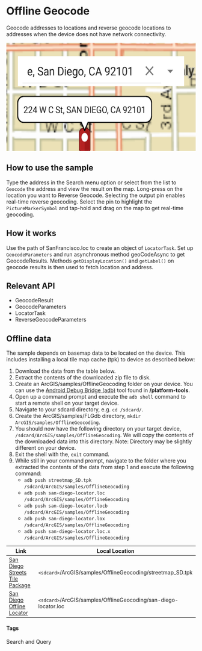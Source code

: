 # Offline Geocode
Geocode addresses to locations and reverse geocode locations to addresses when the device does not have network connectivity.

![Offline Geocode App](offline-geocode.png)

## How to use the sample
Type the address in the Search menu option or select from the list to `Geocode` the address and view the result on the map. Long-press on the location you want to Reverse Geocode. Selecting the output pin enables real-time reverse geocoding. Select the pin to highlight the `PictureMarkerSymbol` and tap-hold and drag on the map to get real-time geocoding.

## How it works
Use the path of SanFrancisco.loc to create an object of `LocatorTask`. Set up `GeocodeParameters` and run asynchronous method geoCodeAsync to get GeocodeResults. Methods `getDisplayLocation()` and `getLabel()` on geocode results is then used to fetch location and address.

## Relevant API
* GeocodeResult
* GeocodeParameters
* LocatorTask
* ReverseGeocodeParameters

## Offline data
The sample depends on basemap data to be located on the device. This includes installing a local tile map cache (tpk) to device as described below:

1. Download the data from the table below. 
2. Extract the contents of the downloaded zip file to disk. 
3. Create an ArcGIS/samples/OfflineGeocoding folder on your device. You can use the [Android Debug Bridge (adb)](https://developer.android.com/guide/developing/tools/adb.html) tool found in **<sdk-dir>/platform-tools**.
4. Open up a command prompt and execute the `adb shell` command to start a remote shell on your target device.
5. Navigate to your sdcard directory, e.g. `cd /sdcard/`.  
6. Create the ArcGIS/samples/FLGdb directory, `mkdir ArcGIS/samples/OfflineGeocoding`.
7. You should now have the following directory on your target device, `/sdcard/ArcGIS/samples/OfflineGeocoding`. We will copy the contents of the downloaded data into this directory. Note:  Directory may be slightly different on your device.
8. Exit the shell with the, `exit` command.
9. While still in your command prompt, navigate to the folder where you extracted the contents of the data from step 1 and execute the following command: 
	* `adb push streetmap_SD.tpk /sdcard/ArcGIS/samples/OfflineGeocoding`
	* `adb push san-diego-locator.loc /sdcard/ArcGIS/samples/OfflineGeocoding`
	* `adb push san-diego-locator.locb /sdcard/ArcGIS/samples/OfflineGeocoding`
	* `adb push san-diego-locator.lox /sdcard/ArcGIS/samples/OfflineGeocoding`
	* `adb push san-diego-locator.loc.x /sdcard/ArcGIS/samples/OfflineGeocoding`
	
Link     | Local Location
---------|-------|
|[San Diego Streets Tile Package](http://www.arcgis.com/home/item.html?id=1330ab96ac9c40a49e59650557f2cd63)| `<sdcard>`/ArcGIS/samples/OfflineGeocoding/streetmap_SD.tpk |
|[San Diego Offline Locator](http://www.arcgis.com/home/item.html?id=344e3b12368543ef84045ef9aa3c32ba)| `<sdcard>`/ArcGIS/samples/OfflineGeocoding/san-diego-locator.loc |
	
#### Tags
Search and Query
